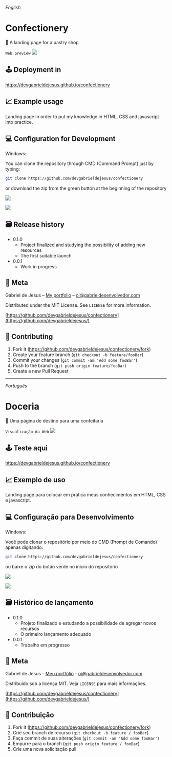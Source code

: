 _English_

# Confectionery

🧁 A landing page for a pastry shop

`Web preview`
![](assets/web-preview.gif)

## 🕹 Deployment in
https://devgabrieldejesus.github.io/confectionery

## 📈 Example usage

Landing page in order to put my knowledge in HTML, CSS and javascript into practice.

## 💻 Configuration for Development

Windows:

You can clone the repository through CMD (Command Prompt) just by typing:

```sh
git clone https://github.com/devgabrieldejesus/confectionery
```

or download the zip from the green button at the beginning of the repository

![](assets/clone.png)

![](assets/clone-zip.png)

## 🗃 Release history

* 0.1.0
    * Project finalized and studying the possibility of adding new resources
    * The first suitable launch
* 0.0.1
    * Work in progress

## 📝 Meta

Gabriel de Jesus – [My portfolio](https://www.gabrieldesenvolvedor.com/) –  oi@gabrieldesenvolvedor.com

Distributed under the MIT License. See `LICENSE` for more information.

[https://github.com/devgabrieldejesus/confectionery](https://github.com/devgabrieldejesus/)

## 🚀 Contributing

1. Fork it (<https://github.com/devgabrieldejesus/confectionery/fork>)
2. Create your feature branch (`git checkout -b feature/fooBar`)
3. Commit your changes (`git commit -am 'Add some fooBar'`)
4. Push to the branch (`git push origin feature/fooBar`)
5. Create a new Pull Request

---

_Português_

# Doceria

🧁 Uma página de destino para uma confeitaria

`Visualização da Web`
![](assets/web-preview.gif)

## 🕹 Teste aqui
https://devgabrieldejesus.github.io/confectionery

## 📈 Exemplo de uso

Landing page para colocar em prática meus conhecimentos em HTML, CSS e javascript.

## 💻 Configuração para Desenvolvimento

Windows:

Você pode clonar o repositório por meio do CMD (Prompt de Comando) apenas digitando:

```sh
git clone https://github.com/devgabrieldejesus/confectionery
```

ou baixe o zip do botão verde no início do repositório

![](assets/clone.png)

![](assets/clone-zip.png)

## 🗃 Histórico de lançamento

* 0.1.0
    * Projeto finalizado e estudando a possibilidade de agregar novos recursos
    * O primeiro lançamento adequado
* 0.0.1
    * Trabalho em progresso

## 📝 Meta

Gabriel de Jesus - [Meu portfólio](https://www.gabrieldesenvolvedor.com/) - oi@gabrieldesenvolvedor.com

Distribuído sob a licença MIT. Veja `LICENSE` para mais informações.

[https://github.com/devgabrieldejesus/confectionery](https://github.com/devgabrieldejesus/)

## 🚀 Contribuição

1. Fork it (<https://github.com/devgabrieldejesus/confectionery/fork>)
2. Crie seu branch de recurso (`git checkout -b feature / fooBar`)
3. Faça commit de suas alterações (`git commit -am 'Add some fooBar'`)
4. Empurre para o branch (`git push origin feature / fooBar`)
5. Crie uma nova solicitação pull
